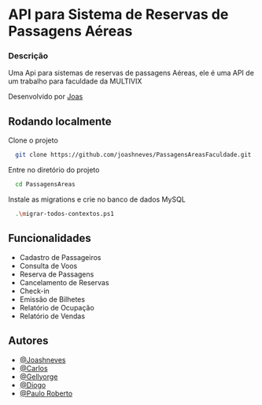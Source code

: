﻿
#  API para Sistema de Reservas de Passagens Aéreas

### Descrição

Uma Api para sistemas de reservas de passagens Aéreas, ele é uma API de um trabalho para faculdade da MULTIVIX

Desenvolvido por [Joas](https://github.com/joashneves)

## Rodando localmente

Clone o projeto

```bash
  git clone https://github.com/joashneves/PassagensAreasFaculdade.git
```

Entre no diretório do projeto

```bash
  cd PassagensAreas
```

Instale as migrations e crie no banco de dados MySQL

```bash
  .\migrar-todos-contextos.ps1
```


## Funcionalidades

- Cadastro de Passageiros
- Consulta de Voos
- Reserva de Passagens
- Cancelamento de Reservas
- Check-in
- Emissão de Bilhetes
- Relatório de Ocupação
- Relatório de Vendas
## Autores

- [@Joashneves](https://www.github.com/joashneves)
- [@Carlos](https://github.com/CRGlg)
- [@Gellyorge](https://github.com/gellyorge)
- [@Diogo](https://github.com/DiiogoLR)
- [@Paulo Roberto](https://github.com/pprett41)

